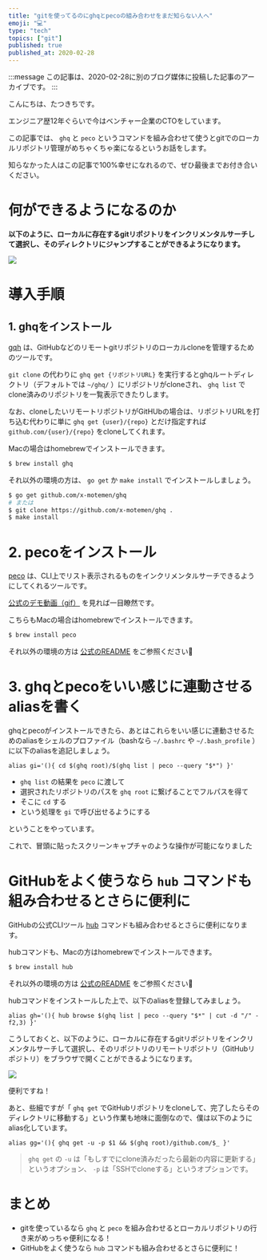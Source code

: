 ```yaml
---
title: "gitを使ってるのにghqとpecoの組み合わせをまだ知らない人へ"
emoji: "💻"
type: "tech"
topics: ["git"]
published: true
published_at: 2020-02-28
---
```


:::message
この記事は、2020-02-28に別のブログ媒体に投稿した記事のアーカイブです。
:::

こんにちは、たつきちです。

エンジニア歴12年ぐらいで今はベンチャー企業のCTOをしています。

この記事では、 `ghq` と `peco` というコマンドを組み合わせて使うとgitでのローカルリポジトリ管理がめちゃくちゃ楽になるというお話をします。

知らなかった人はこの記事で100%幸せになれるので、ぜひ最後までお付き合いください。

# 何ができるようになるのか

**以下のように、ローカルに存在するgitリポジトリをインクリメンタルサーチして選択し、そのディレクトリにジャンプすることができるようになります。**

![](https://tva1.sinaimg.cn/large/0082zybpgy1gcar7x73w5g30rs0fk7bz.gif)

# 導入手順

## 1. ghqをインストール

[gqh](https://github.com/x-motemen/ghq) は、GitHubなどのリモートgitリポジトリのローカルcloneを管理するためのツールです。

`git clone` の代わりに `ghq get {リポジトリURL}` を実行するとghqルートディレクトリ（デフォルトでは `~/ghq/` ）にリポジトリがcloneされ、 `ghq list` でclone済みのリポジトリを一覧表示できたりします。

なお、cloneしたいリモートリポジトリがGitHUbの場合は、リポジトリURLを打ち込む代わりに単に `ghq get {user}/{repo}` とだけ指定すれば `github.com/{user}/{repo}` をcloneしてくれます。

Macの場合はhomebrewでインストールできます。

```bash
$ brew install ghq
```

それ以外の環境の方は、 `go get` か `make install` でインストールしましょう。

```bash
$ go get github.com/x-motemen/ghq
# または
$ git clone https://github.com/x-motemen/ghq .
$ make install
```

# 2. pecoをインストール


[peco](https://github.com/peco/peco) は、CLI上でリスト表示されるものをインクリメンタルサーチできるようにしてくれるツールです。

[公式のデモ動画（gif）](https://github.com/peco/peco#demo) を見れば一目瞭然です。

こちらもMacの場合はhomebrewでインストールできます。

```bash
$ brew install peco
```

それ以外の環境の方は [公式のREADME](https://github.com/peco/peco#installation) をご参照ください🙏

# 3. ghqとpecoをいい感じに連動させるaliasを書く

ghqとpecoがインストールできたら、あとはこれらをいい感じに連動させるためのaliasをシェルのプロファイル（bashなら `~/.bashrc` や `~/.bash_profile` ）に以下のaliasを追記しましょう。

```
alias gi='(){ cd $(ghq root)/$(ghq list | peco --query "$*") }'
```

* `ghq list` の結果を `peco` に渡して
* 選択されたリポジトリのパスを `ghq root` に繋げることでフルパスを得て
* そこに `cd` する
* という処理を `gi` で呼び出せるようにする

ということをやっています。

これで、冒頭に貼ったスクリーンキャプチャのような操作が可能になりました

# GitHubをよく使うなら `hub` コマンドも組み合わせるとさらに便利に

GitHubの公式CLIツール [hub](https://github.com/github/hub) コマンドも組み合わせるとさらに便利になります。

hubコマンドも、Macの方はhomebrewでインストールできます。

```bash
$ brew install hub
```

それ以外の環境の方は [公式のREADME](https://github.com/github/hub#installation) をご参照ください🙏

hubコマンドをインストールした上で、以下のaliasを登録してみましょう。

```
alias gh='(){ hub browse $(ghq list | peco --query "$*" | cut -d "/" -f2,3) }'
```

こうしておくと、以下のように、ローカルに存在するgitリポジトリをインクリメンタルサーチして選択し、そのリポジトリのリモートリポジトリ（GitHubリポジトリ）をブラウザで開くことができるようになります。

![](https://tva1.sinaimg.cn/large/0082zybpgy1gcar9bx8y7g30rs0figym.gif)

便利ですね！

あと、些細ですが「 `ghq get` でGitHubリポジトリをcloneして、完了したらそのディレクトリに移動する」という作業も地味に面倒なので、僕は以下のようにalias化しています。

```
alias gg='(){ ghq get -u -p $1 && $(ghq root)/github.com/$_ }'
```

> `ghq get` の `-u` は「もしすでにclone済みだったら最新の内容に更新する」というオプション、 `-p` は「SSHでcloneする」というオプションです。

# まとめ

* gitを使っているなら `ghq` と `peco` を組み合わせるとローカルリポジトリの行き来がめっちゃ便利になる！
* GitHubをよく使うなら `hub` コマンドも組み合わせるとさらに便利に！
